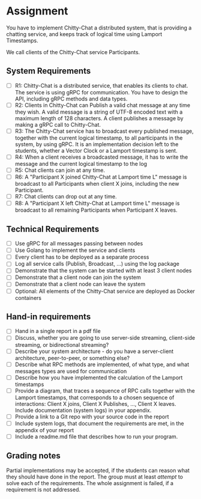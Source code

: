 # Assignment

You have to implement Chitty-Chat a distributed system, that is providing a chatting service, and keeps track of logical time using Lamport Timestamps.

We call clients of the Chitty-Chat service Participants.

## System Requirements

- [ ] R1: Chitty-Chat is a distributed service, that enables its clients to chat. The service is using gRPC for communication. You have to design the API, including gRPC methods and data types.
- [ ] R2: Clients in Chitty-Chat can Publish a valid chat message at any time they wish.  A valid message is a string of UTF-8 encoded text with a maximum length of 128 characters. A client publishes a message by making a gRPC call to Chitty-Chat.
- [ ] R3: The Chitty-Chat service has to broadcast every published message, together with the current logical timestamp, to all participants in the system, by using gRPC. It is an implementation decision left to the students, whether a Vector Clock or a Lamport timestamp is sent.
- [ ] R4: When a client receives a broadcasted message, it has to write the message and the current logical timestamp to the log
- [ ] R5: Chat clients can join at any time.
- [ ] R6: A "Participant X  joined Chitty-Chat at Lamport time L" message is broadcast to all Participants when client X joins, including the new Participant.
- [ ] R7: Chat clients can drop out at any time.
- [ ] R8: A "Participant X left Chitty-Chat at Lamport time L" message is broadcast to all remaining Participants when Participant X leaves.

## Technical Requirements

- [ ] Use gRPC for all messages passing between nodes
- [ ] Use Golang to implement the service and clients
- [ ] Every client has to be deployed as a separate process
- [ ] Log all service calls (Publish, Broadcast, ...) using the log package
- [ ] Demonstrate that the system can be started with at least 3 client nodes
- [ ] Demonstrate that a client node can join the system
- [ ] Demonstrate that a client node can leave the system
- [ ] Optional: All elements of the Chitty-Chat service are deployed as Docker containers

## Hand-in requirements

- [ ] Hand in a single report in a pdf file
- [ ] Discuss, whether you are going to use server-side streaming, client-side streaming, or bidirectional streaming?
- [ ] Describe your system architecture - do you have a server-client architecture, peer-to-peer, or something else?
- [ ] Describe what  RPC methods are implemented, of what type, and what messages types are used for communication
- [ ] Describe how you have implemented the calculation of the Lamport timestamps
- [ ] Provide a diagram, that traces a sequence of RPC calls together with the Lamport timestamps, that corresponds to a chosen sequence of interactions: Client X joins, Client X Publishes, ..., Client X leaves. Include documentation (system logs) in your appendix.
- [ ] Provide a link to a Git repo with your source code in the report
- [ ] Include system logs, that document the requirements are met, in the appendix of your report
- [ ] Include a readme.md file that describes how to run your program.

## Grading notes

Partial implementations may be accepted, if the students can reason what they should have done in the report.
The group must at least *attempt* to solve each of the requirements. The whole assignment is failed, if a requirement is not addressed.
